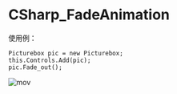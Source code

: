 # CSharp_FadeAnimation

使用例：

```
Picturebox pic = new Picturebox;
this.Controls.Add(pic);
pic.Fade_out();
```

![mov](https://user-images.githubusercontent.com/71928247/161683836-1e3e7493-7e64-41ab-bcc9-f3336e3df2b7.gif)
